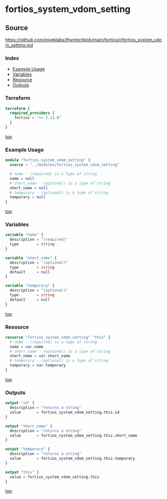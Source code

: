 # fortios_system_vdom_setting

## Source

https://github.com/niveklabs/tfwriter/blob/main/fortios/r/fortios_system_vdom_setting.md

### Index

- [Example Usage](#example-usage)
- [Variables](#variables)
- [Resource](#resource)
- [Outputs](#outputs)

### Terraform

```terraform
terraform {
  required_providers {
    fortios = ">= 1.11.0"
  }
}
```

[top](#index)

### Example Usage

```terraform
module "fortios_system_vdom_setting" {
  source = "../modules/fortios_system_vdom_setting"

  # name - (required) is a type of string
  name = null
  # short_name - (optional) is a type of string
  short_name = null
  # temporary - (optional) is a type of string
  temporary = null
}
```

[top](#index)

### Variables

```terraform
variable "name" {
  description = "(required)"
  type        = string
}

variable "short_name" {
  description = "(optional)"
  type        = string
  default     = null
}

variable "temporary" {
  description = "(optional)"
  type        = string
  default     = null
}
```

[top](#index)

### Resource

```terraform
resource "fortios_system_vdom_setting" "this" {
  # name - (required) is a type of string
  name = var.name
  # short_name - (optional) is a type of string
  short_name = var.short_name
  # temporary - (optional) is a type of string
  temporary = var.temporary
}
```

[top](#index)

### Outputs

```terraform
output "id" {
  description = "returns a string"
  value       = fortios_system_vdom_setting.this.id
}

output "short_name" {
  description = "returns a string"
  value       = fortios_system_vdom_setting.this.short_name
}

output "temporary" {
  description = "returns a string"
  value       = fortios_system_vdom_setting.this.temporary
}

output "this" {
  value = fortios_system_vdom_setting.this
}
```

[top](#index)
